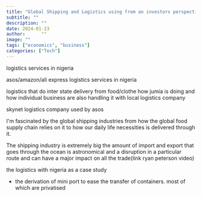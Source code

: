 ```yaml
---
title: "Global Shipping and Logistics using from an investors perspective here in nigeria"
subtitle: ""
description: ""
date: 2024-01-23
author:      ""
image: ""
tags: ["economics", "business"]
categories: ["Tech"]
---
```


logistics services in nigeria

asos/amazon/ali express logistics services in nigeria

logistics that do inter state delivery from food/clothe how jumia is doing and how individual business are also handling it with local logistics company

skynet logistics company used by asos

I'm fascinated by the global shipping industries from how the global food supply chain relies on it to how our daily life necessities is delivered through it.

The shipping industry is extremely big the amount of import and export that goes through the ocean is astronomical and a disruption in a particular route and can have a major impact on all the trade(link ryan peterson video)

the logistics with nigeria as a case study

- the derivation of mini port to ease the transfer of containers. most of which are privatised
